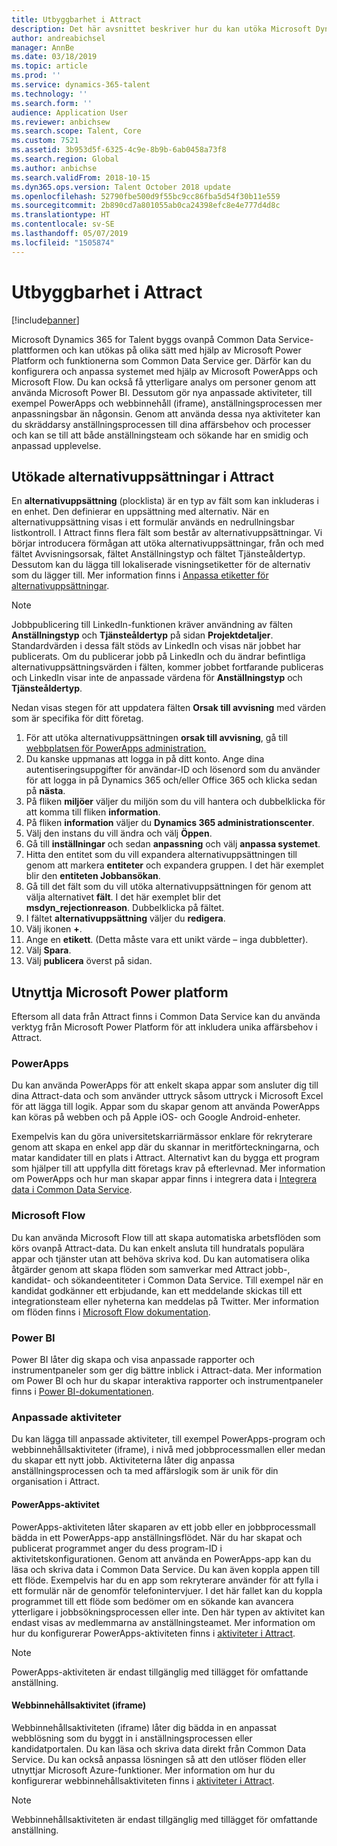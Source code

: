 ```yaml
---
title: Utbyggbarhet i Attract
description: Det här avsnittet beskriver hur du kan utöka Microsoft Dynamics 365 for Talent - Attract-appen med Microsoft Power-plattformen.
author: andreabichsel
manager: AnnBe
ms.date: 03/18/2019
ms.topic: article
ms.prod: ''
ms.service: dynamics-365-talent
ms.technology: ''
ms.search.form: ''
audience: Application User
ms.reviewer: anbichsew
ms.search.scope: Talent, Core
ms.custom: 7521
ms.assetid: 3b953d5f-6325-4c9e-8b9b-6ab0458a73f8
ms.search.region: Global
ms.author: anbichse
ms.search.validFrom: 2018-10-15
ms.dyn365.ops.version: Talent October 2018 update
ms.openlocfilehash: 52790fbe500d9f55bc9cc86fba5d54f30b11e559
ms.sourcegitcommit: 2b890cd7a801055ab0ca24398efc8e4e777d4d8c
ms.translationtype: HT
ms.contentlocale: sv-SE
ms.lasthandoff: 05/07/2019
ms.locfileid: "1505874"
---
```

# <a name="extensibility-in-attract"></a>Utbyggbarhet i Attract

[!include[banner](../includes/banner.md)]

Microsoft Dynamics 365 for Talent byggs ovanpå Common Data Service-plattformen och kan utökas på olika sätt med hjälp av Microsoft Power Platform och funktionerna som Common Data Service ger. Därför kan du konfigurera och anpassa systemet med hjälp av Microsoft PowerApps och Microsoft Flow. Du kan också få ytterligare analys om personer genom att använda Microsoft Power BI. Dessutom gör nya anpassade aktiviteter, till exempel PowerApps och webbinnehåll (iframe), anställningsprocessen mer anpassningsbar än någonsin. Genom att använda dessa nya aktiviteter kan du skräddarsy anställningsprocessen till dina affärsbehov och processer och kan se till att både anställningsteam och sökande har en smidig och anpassad upplevelse.

## <a name="extending-option-sets-in-attract"></a>Utökade alternativuppsättningar i Attract

En **alternativuppsättning** (plocklista) är en typ av fält som kan inkluderas i en enhet. Den definierar en uppsättning med alternativ. När en alternativuppsättning visas i ett formulär används en nedrullningsbar listkontroll.  I Attract finns flera fält som består av alternativuppsättningar.  Vi börjar introducera förmågan att utöka alternativuppsättningar, från och med fältet Avvisningsorsak, fältet Anställningstyp och fältet Tjänsteåldertyp.   Dessutom kan du lägga till lokaliserade visningsetiketter för de alternativ som du lägger till. Mer information finns i [Anpassa etiketter för alternativuppsättningar](https://docs.microsoft.com/en-us/powerapps/developer/common-data-service/customize-labels-support-multiple-languages).

> [!NOTE]
> Jobbpublicering till LinkedIn-funktionen kräver användning av fälten **Anställningstyp** och **Tjänsteåldertyp** på sidan **Projektdetaljer**. Standardvärden i dessa fält stöds av LinkedIn och visas när jobbet har publicerats. Om du publicerar jobb på LinkedIn och du ändrar befintliga alternativuppsättningsvärden i fälten, kommer jobbet fortfarande publiceras och LinkedIn visar inte de anpassade värdena för **Anställningstyp** och **Tjänsteåldertyp**.  

Nedan visas stegen för att uppdatera fälten **Orsak till avvisning** med värden som är specifika för ditt företag.  

1. För att utöka alternativuppsättningen **orsak till avvisning**, gå till [webbplatsen för PowerApps administration.](https://admin.powerapps.com)
2. Du kanske uppmanas att logga in på ditt konto. Ange dina autentiseringsuppgifter för användar-ID och lösenord som du använder för att logga in på Dynamics 365 och/eller Office 365 och klicka sedan på **nästa**.
3. På fliken **miljöer** väljer du miljön som du vill hantera och dubbelklicka för att komma till fliken **information**.
4. På fliken **information** väljer du **Dynamics 365 administrationscenter**.
5. Välj den instans du vill ändra och välj **Öppen**.
6. Gå till **inställningar** och sedan **anpassning** och välj **anpassa systemet**.
7. Hitta den entitet som du vill expandera alternativuppsättningen till genom att markera **entiteter** och expandera gruppen. I det här exemplet blir den **entiteten Jobbansökan**.
8. Gå till det fält som du vill utöka alternativuppsättningen för genom att välja alternativet **fält**. I det här exemplet blir det **msdyn_rejectionreason**. Dubbelklicka på fältet.
9. I fältet **alternativuppsättning** väljer du **redigera**.
10. Välj ikonen **+**.
11. Ange en **etikett**.  (Detta måste vara ett unikt värde – inga dubbletter).
12. Välj **Spara**.
13. Välj **publicera** överst på sidan.

## <a name="take-advantage-of-the-microsoft-power-platform"></a>Utnyttja Microsoft Power platform 

Eftersom all data från Attract finns i Common Data Service kan du använda verktyg från Microsoft Power Platform för att inkludera unika affärsbehov i Attract.

### <a name="powerapps"></a>PowerApps

Du kan använda PowerApps för att enkelt skapa appar som ansluter dig till dina Attract-data och som använder uttryck såsom uttryck i Microsoft Excel för att lägga till logik. Appar som du skapar genom att använda PowerApps kan köras på webben och på Apple iOS- och Google Android-enheter.

Exempelvis kan du göra universitetskarriärmässor enklare för rekryterare genom att skapa en enkel app där du skannar in meritförteckningarna, och matar kandidater till en plats i Attract. Alternativt kan du bygga ett program som hjälper till att uppfylla ditt företags krav på efterlevnad. Mer information om PowerApps och hur man skapar appar finns i integrera data i [Integrera data i Common Data Service](https://docs.microsoft.com/en-us/powerapps).

### <a name="microsoft-flow"></a>Microsoft Flow 

Du kan använda Microsoft Flow till att skapa automatiska arbetsflöden som körs ovanpå Attract-data. Du kan enkelt ansluta till hundratals populära appar och tjänster utan att behöva skriva kod. Du kan automatisera olika åtgärder genom att skapa flöden som samverkar med Attract jobb-, kandidat- och sökandeentiteter i Common Data Service. Till exempel när en kandidat godkänner ett erbjudande, kan ett meddelande skickas till ett integrationsteam eller nyheterna kan meddelas på Twitter. Mer information om flöden finns i [Microsoft Flow dokumentation](https://docs.microsoft.com/en-us/flow/).

### <a name="power-bi"></a>Power BI

Power BI låter dig skapa och visa anpassade rapporter och instrumentpaneler som ger dig bättre inblick i Attract-data. Mer information om Power BI och hur du skapar interaktiva rapporter och instrumentpaneler finns i [Power BI-dokumentationen](https://docs.microsoft.com/en-us/power-bi/).

### <a name="custom-activities"></a>Anpassade aktiviteter 

Du kan lägga till anpassade aktiviteter, till exempel PowerApps-program och webbinnehållsaktiviteter (iframe), i nivå med jobbprocessmallen eller medan du skapar ett nytt jobb. Aktiviteterna låter dig anpassa anställningsprocessen och ta med affärslogik som är unik för din organisation i Attract.

#### <a name="powerapps-activity"></a>PowerApps-aktivitet 

PowerApps-aktiviteten låter skaparen av ett jobb eller en jobbprocessmall bädda in ett PowerApps-app anställningsflödet. När du har skapat och publicerat programmet anger du dess program-ID i aktivitetskonfigurationen. Genom att använda en PowerApps-app kan du läsa och skriva data i Common Data Service. Du kan även koppla appen till ett flöde. Exempelvis har du en app som rekryterare använder för att fylla i ett formulär när de genomför telefonintervjuer. I det här fallet kan du koppla programmet till ett flöde som bedömer om en sökande kan avancera ytterligare i jobbsökningsprocessen eller inte. Den här typen av aktivitet kan endast visas av medlemmarna av anställningsteamet. Mer information om hur du konfigurerar PowerApps-aktiviteten finns i [aktiviteter i Attract](./activities-attract.md).

> [!NOTE]
> PowerApps-aktiviteten är endast tillgänglig med tillägget för omfattande anställning.

#### <a name="web-content-iframe-activity"></a>Webbinnehållsaktivitet (iframe)

Webbinnehållsaktiviteten (iframe) låter dig bädda in en anpassat webblösning som du byggt in i anställningsprocessen eller kandidatportalen. Du kan läsa och skriva data direkt från Common Data Service. Du kan också anpassa lösningen så att den utlöser flöden eller utnyttjar Microsoft Azure-funktioner. Mer information om hur du konfigurerar webbinnehållsaktiviteten finns i [aktiviteter i Attract](./activities-attract.md).

> [!NOTE]
> Webbinnehållsaktiviteten är endast tillgänglig med tillägget för omfattande anställning.
